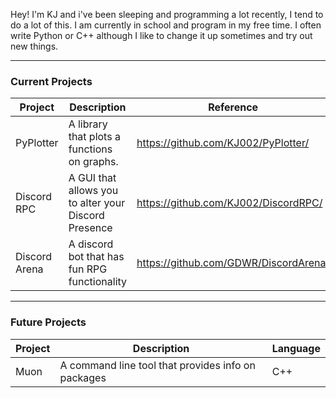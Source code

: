 Hey! I'm KJ and i've been sleeping and programming a lot recently, I tend to do a lot of this. I am currently in school and program in my free time. I often write Python or C++ although I like to change it up sometimes and try out new things.

----

### Current Projects

|Project|Description|Reference|
--- | --- | --- |
|PyPlotter|A library that plots a functions on graphs.|https://github.com/KJ002/PyPlotter/|
|Discord RPC|A GUI that allows you to alter your Discord Presence|https://github.com/KJ002/DiscordRPC/| 
|Discord Arena|A discord bot that has fun RPG functionality|https://github.com/GDWR/DiscordArena/|

-----

### Future Projects

|Project|Description|Language|
--- | --- | --- |
Muon|A command line tool that provides info on packages|C++|
